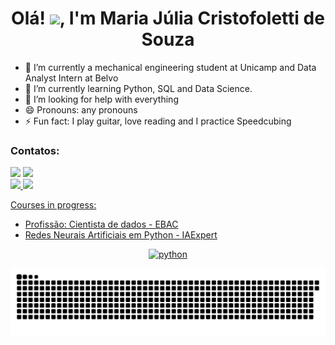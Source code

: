 <!--### Olá! 👋
-->

<h1 align="center">Olá! <img src="https://raw.githubusercontent.com/kaueMarques/kaueMarques/master/hi.gif" width="30px">, I'm Maria Júlia Cristofoletti de Souza</h1>
<!-- <h3 align="center">I'm starting to program, looking for new experiences</h3>  -->


- 🔭 I’m currently a mechanical engineering student at Unicamp and Data Analyst Intern at Belvo
- 🌱 I’m currently learning Python, SQL and Data Science.
- 🤔 I’m looking for help with everything 
- 😄 Pronouns: any pronouns 
- ⚡ Fun fact: I play guitar, love reading and I practice Speedcubing 

### Contatos:

<div>
<a href = "mailto:mjuliacsouza@gmail.com"><img src="https://img.shields.io/badge/Gmail-D14836?style=for-the-badge&logo=gmail&logoColor=white" target="_blank"></a>
<a href="[https://www.linkedin.com/in/seu-usuário-linkedln-aqui](https://www.linkedin.com/in/maria-júlia-cristofoletti/)" target="_blank"><img src="https://img.shields.io/badge/-LinkedIn-%230077B5?style=for-the-badge&logo=linkedin&logoColor=white" target="_blank"></a>   
</div>

<div>
<a href="https://github.com/seu-usuário-aqui">
<img height="180em" src="https://github-readme-stats.vercel.app/api/top-langs/?username=mjuliacsouza&layout=compact&langs_count=7&theme=dracula"/>
<img height="180em" src="https://github-readme-stats.vercel.app/api?username=mjuliacsouza&show_icons=true&theme=dracula&include_all_commits=true&count_private=true"/>
</div>
  
Courses in progress:
- Profissão: Cientista de dados - EBAC
- Redes Neurais Artificiais em Python - IAExpert

<p align="center">
  <img src="https://seeklogo.com/images/P/python-logo-A32636CAA3-seeklogo.com.png" alt="python"  width="20" height="20"/> 
  
![Snake animation](https://github.com/mjuliacsouza/mjuliacsouza/blob/output/github-contribution-grid-snake.svg)
 </p>
